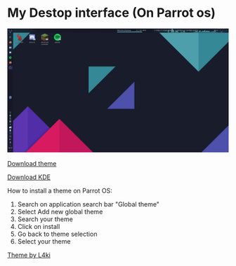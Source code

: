 # My Destop interface (On Parrot os)

![image1](./image/Screenshot_20200712_165328.png)

[Download theme](https://store.kde.org/p/1373828/)

[Download KDE](https://kde.org/download/)

How to install a theme on Parrot OS:
  1. Search on application search bar "Global theme"
  2. Select Add new global theme
  3. Search your theme
  4. Click on install
  5. Go back to theme selection
  6. Select your theme
  
  [Theme by L4ki](https://github.com/L4ki/Sensual-Theme)
